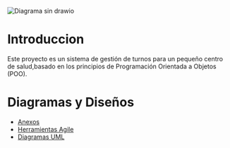 ![Diagrama sin  drawio](https://github.com/user-attachments/assets/f637fbd3-9f31-4250-8ac0-781faaf13498)


# Introduccion

Este proyecto es un sistema de gestión de turnos para un pequeño centro de salud,basado en los principios de Programación Orientada a Objetos (POO).


# Diagramas y Diseños  
* [Anexos](anexos.md)
* [Herramientas Agile](Herramientas_Agile.md)
* [Diagramas UML](Diagramas_UML.md)
  
